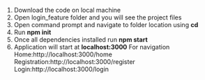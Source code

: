 1) Download the code on local machine
2) Open login_feature folder and you will see the project files
3) Open command prompt and navigate to folder location using **cd**
4) Run **npm init**
5) Once all dependencies installed run **npm start**
6) Application will start at **localhost:3000**
For navigation
Home:http://localhost:3000/home
Registration:http://localhost:3000/register
Login:http://localhost:3000/login
